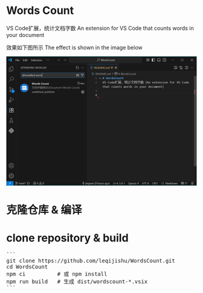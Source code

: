 # Words Count
VS Code扩展，统计文档字数
An extension for VS Code that counts words in your document

效果如下图所示
The effect is shown in the image below

![preview](./assets/snapshots/wordscount.png)

# 克隆仓库 & 编译 
# clone repository & build
<pre>
```
git clone https://github.com/leqijishu/WordsCount.git
cd WordsCount
npm ci          # 或 npm install
npm run build   # 生成 dist/wordscount-*.vsix
```
</pre>